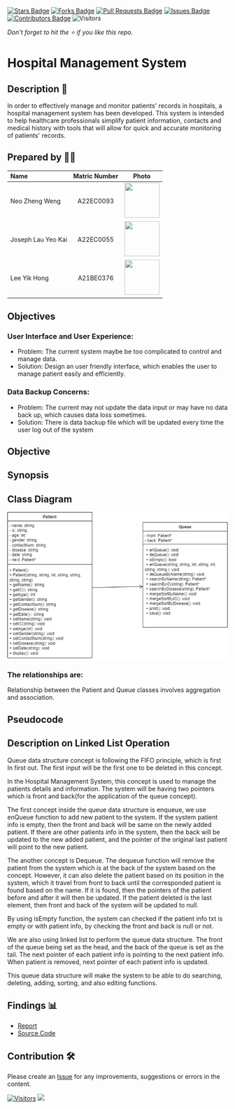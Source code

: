 [![Stars Badge](https://img.shields.io/github/stars/jjn7702/SECJ2013-DSA)](https://github.com/jjn7702/SECJ2013-DSA/Submission/Sample/stargazers)
[![Forks Badge](https://img.shields.io/github/forks/jjn7702/SECJ2013-DSA)](https://github.com/jjn7702/SECJ2013-DSA/Submission/Sample/network/members)
[![Pull Requests Badge](https://img.shields.io/github/issues-pr/jjn7702/SECJ2013-DSA)](https://github.com/jjn7702/SECJ2013-DSA/Submission/Sample/pulls)
[![Issues Badge](https://img.shields.io/github/issues/jjn7702/SECJ2013-DSA)](https://github.com/jjn7702/SECJ2013-DSA/Submission/Sample/issues)
[![Contributors Badge](https://img.shields.io/github/contributors/jjn7702/SECJ2013-DSA?color=2b9348)](https://github.com/jjn7702/SECJ2013-DSA/Submission/Sample/graphs/contributors)
![Visitors](https://api.visitorbadge.io/api/visitors?path=https%3A%2F%2Fgithub.com%2Fjjn7702%2FSECJ2013-DSA%2FSubmission%2FSample&labelColor=%23d9e3f0&countColor=%23697689&style=flat)

_Don't forget to hit the :star: if you like this repo._

# Hospital Management System

## Description 📝

In order to effectively manage and monitor patients' records in hospitals, a hospital management system has been developed. This system is intended to help healthcare professionals simplify patient information, contacts and medical history with tools that will allow for quick and accurate monitoring of patients' records.

## Prepared by 🧑‍💻

| Name             | Matric Number | Photo                                                         |
| :---------------- | :-------------: | :------------------------------------------------------------: |
| Neo Zheng Weng   | A22EC0093        | <img src="https://github.com/jjn7702/SECJ2013-DSA/blob/main/Submission/sec02/Codera/Images/neozhengweng_pic.jpg" width=80px, height=80px>     |
| Joseph Lau Yeo Kai       | A22EC0055        | <img src="https://github.com/jjn7702/SECJ2013-DSA/blob/main/Submission/sec02/Codera/Images/joseph_pic.jpeg" width=80px, height=80px>         |
| Lee Yik Hong       | A21BE0376       | <img src="https://github.com/jjn7702/SECJ2013-DSA/blob/main/Submission/sec02/Codera/Images/Assignment%20photo.jpg" width=80px, height=80px>         |

## Objectives
### User Interface and User Experience:
- Problem: The current system maybe be too complicated to control and manage data. 
- Solution: Design an user friendly interface, which enables the user to manage patient 
easily and efficiently. 

### Data Backup Concerns:
- Problem: The current may not update the data input or may have no data back up, which 
causes data loss sometimes. 
- Solution: There is data backup file which will be updated every time the user log out of 
the system

## Objective

## Synopsis


## Class Diagram
<img src="https://github.com/jjn7702/SECJ2013-DSA/blob/main/Submission/sec02/Codera/Project/DSA-project_classdiagram.jpg" alt="Class Diagram">

### The relationships are:
Relationship between the Patient and Queue classes involves aggregation and association.


## Pseudocode


## Description on Linked List Operation
Queue data structure concept is following the FIFO principle, which is first In first out. The first input will be the first one to be deleted in this concept. 

In the Hospital Management System, this concept is used to manage the patients details and information. The system will be having two pointers which is front and back(for the application of the queue concept). 

The first concept inside the queue data structure is enqueue, we use enQueue function to add new patient to the system. If the system patient info is empty, then the front and back will be same on the newly added patient. If there are other patients info in the system, then the back will be updated to the new added patient, and the pointer of the original last patient will point to the new patient. 

The another concept is Dequeue. The dequeue function will remove the patient from the system which is at the back of the system based on the concept. However, it can also delete the patient based on its position in the system, which it travel from front to back until the corresponded patient is found based on the name. If it is found, then the pointers of the patient before and after it will then be updated. If the patient deleted is the last element, then front and back of the system will be updated to null. 

By using isEmpty function, the system can checked if the patient info txt is empty or with patient info, by checking the front and back is null or not. 

We are also using linked list to perform the queue data structure. The front of the queue being set as the head, and the back of the queue is set as the tail. The next pointer of each patient info is pointing to the next patient info. When patient is removed, next pointer of each patient info is updated. 

This queue data structure will make the system to be able to do searching, deleting, adding, sorting, and also editing functions. 

     
## Findings 📊
- [Report](https://github.com/jjn7702/SECJ2013-DSA/tree/main/Submission/sec02/Codera/Project/Report)
- [Source Code](https://github.com/jjn7702/SECJ2013-DSA/tree/main/Submission/sec02/Codera/Project/source-code)

## Contribution 🛠️
Please create an [Issue](https://github.com/jjn7702/SECJ2013-DSA/Submission/Sample/issues) for any improvements, suggestions or errors in the content.

[![Visitors](https://api.visitorbadge.io/api/visitors?path=https%3A%2F%2Fgithub.com%2Fjjn7702&labelColor=%23697689&countColor=%23555555&style=plastic)](https://visitorbadge.io/status?path=https%3A%2F%2Fgithub.com%2Fjjn7702)
![](https://hit.yhype.me/github/profile?user_id=81284918)
